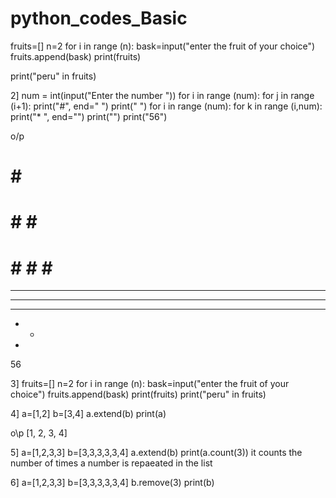 # python_codes_Basic
fruits=[]
n=2
for i in range (n):
    bask=input("enter the fruit of your choice")
    fruits.append(bask)
print(fruits)

print("peru" in fruits)




2] 
 num = int(input("Enter the number "))
for i in range (num):
    for j in range (i+1):
        print("#", end=" ")
    print(" ")
for i in range (num):
    for k in range (i,num):
        print("* ", end="")
    print("")
print("56")


o/p
#  
# #  
# # #  
# # # #  
# # # # #  
* * * * * 
* * * * 
* * * 
* * 
* 

56



3] 
fruits=[]
n=2
for i in range (n):
    bask=input("enter the fruit of your choice")
    fruits.append(bask)
print(fruits)
print("peru" in fruits)


4]
a=[1,2]
b=[3,4]
a.extend(b)
print(a)

o\p
[1, 2, 3, 4]


5]
a=[1,2,3,3]
b=[3,3,3,3,3,4]
a.extend(b)
print(a.count(3))
it counts the number of times a number is repaeated in the list


6]
a=[1,2,3,3]
b=[3,3,3,3,3,4]
b.remove(3)
print(b)
